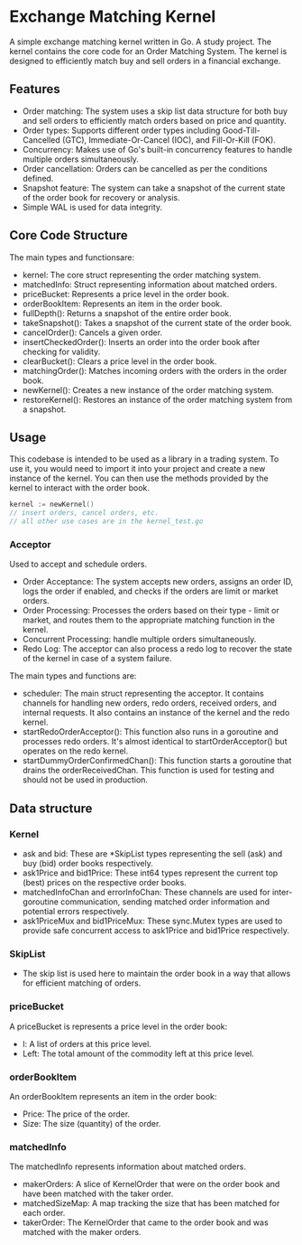 # Exchange Matching Kernel

A simple exchange matching kernel written in Go.
A study project.
The kernel contains the core code for an Order Matching System.
The kernel is designed to efficiently match buy and sell orders in a financial exchange.

## Features
* Order matching: The system uses a skip list data structure for both buy and sell orders to efficiently match orders based on price and quantity.
* Order types: Supports different order types including Good-Till-Cancelled (GTC), Immediate-Or-Cancel (IOC), and Fill-Or-Kill (FOK).
* Concurrency: Makes use of Go's built-in concurrency features to handle multiple orders simultaneously.
* Order cancellation: Orders can be cancelled as per the conditions defined.
* Snapshot feature: The system can take a snapshot of the current state of the order book for recovery or analysis.
* Simple WAL is used for data integrity.

## Core Code Structure
The main types and functionsare:

* kernel: The core struct representing the order matching system.
* matchedInfo: Struct representing information about matched orders.
* priceBucket: Represents a price level in the order book.
* orderBookItem: Represents an item in the order book.
* fullDepth(): Returns a snapshot of the entire order book.
* takeSnapshot(): Takes a snapshot of the current state of the order book.
* cancelOrder(): Cancels a given order.
* insertCheckedOrder(): Inserts an order into the order book after checking for validity.
* clearBucket(): Clears a price level in the order book.
* matchingOrder(): Matches incoming orders with the orders in the order book.
* newKernel(): Creates a new instance of the order matching system.
* restoreKernel(): Restores an instance of the order matching system from a snapshot.

## Usage
This codebase is intended to be used as a library in a trading system. 
To use it, you would need to import it into your project and create a new instance of the kernel. 
You can then use the methods provided by the kernel to interact with the order book.
```go
kernel := newKernel()
// insert orders, cancel orders, etc.
// all other use cases are in the kernel_test.go
```
### Acceptor
Used to accept and schedule orders.
* Order Acceptance: The system accepts new orders, assigns an order ID, logs the order if enabled, and checks if the orders are limit or market orders.
* Order Processing: Processes the orders based on their type - limit or market, and routes them to the appropriate matching function in the kernel.
* Concurrent Processing: handle multiple orders simultaneously.
* Redo Log: The acceptor can also process a redo log to recover the state of the kernel in case of a system failure.

The main types and functions are:

* scheduler: The main struct representing the acceptor. It contains channels for handling new orders, redo orders, received orders, and internal requests. It also contains an  instance of the kernel and the redo kernel.
* startRedoOrderAcceptor(): This function also runs in a goroutine and processes redo orders. It's almost identical to startOrderAcceptor() but operates on the redo kernel.
* startDummyOrderConfirmedChan(): This function starts a goroutine that drains the orderReceivedChan. This function is used for testing and should not be used in production.
## Data structure
### Kernel
* ask and bid: These are *SkipList types representing the sell (ask) and buy (bid) order books respectively.
* ask1Price and bid1Price: These int64 types represent the current top (best) prices on the respective order books.
* matchedInfoChan and errorInfoChan: These channels are used for inter-goroutine communication, sending matched order information and potential errors respectively.
* ask1PriceMux and bid1PriceMux: These sync.Mutex types are used to provide safe concurrent access to ask1Price and bid1Price respectively.

### SkipList
* The skip list is used here to maintain the order book in a way that allows for efficient matching of orders.

### priceBucket
A priceBucket is represents a price level in the order book:
* l: A list of orders at this price level.
* Left: The total amount of the commodity left at this price level.

### orderBookItem
An orderBookItem represents an item in the order book:
* Price: The price of the order.
* Size: The size (quantity) of the order.

### matchedInfo
The matchedInfo represents information about matched orders. 
* makerOrders: A slice of KernelOrder that were on the order book and have been matched with the taker order.
* matchedSizeMap: A map tracking the size that has been matched for each order.
* takerOrder: The KernelOrder that came to the order book and was matched with the maker orders.
